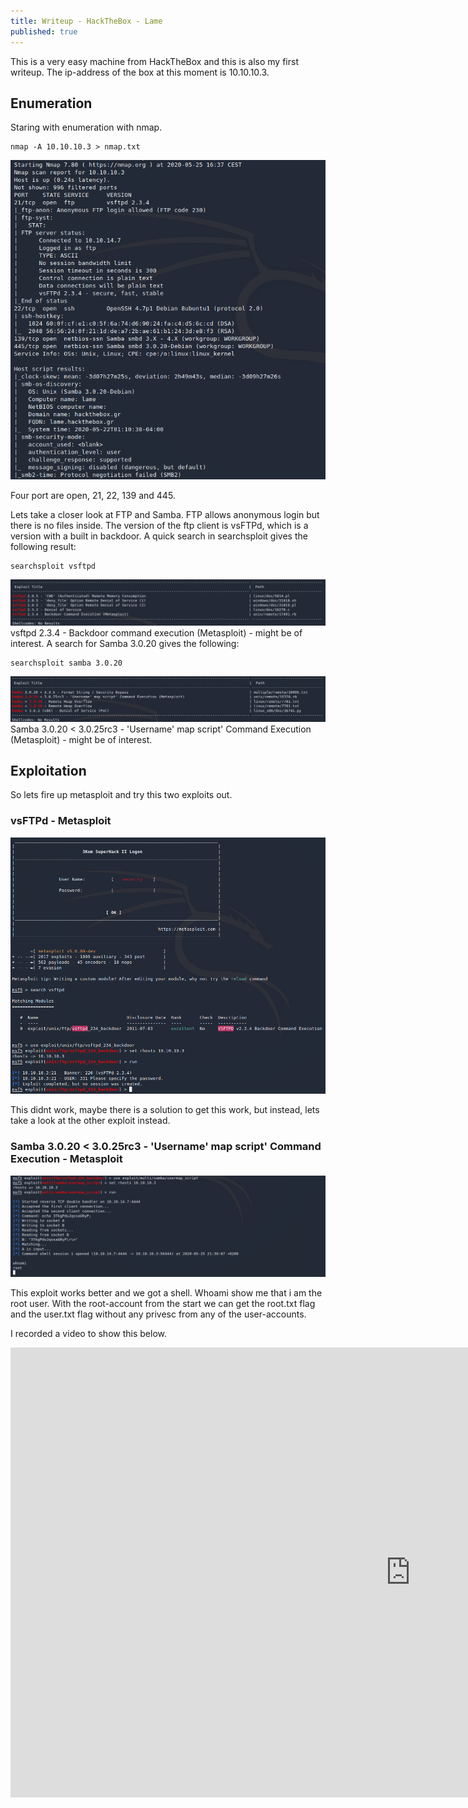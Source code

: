 ```yaml
---
title: Writeup - HackTheBox - Lame
published: true
---
```


This is a very easy machine from HackTheBox and this is also my first writeup.
The ip-address of the box at this moment is 10.10.10.3.

## [](#header-2)Enumeration

Staring with enumeration with nmap.

```
nmap -A 10.10.10.3 > nmap.txt
```
![](Pictures/Lame/nmap.png)

Four port are open, 21, 22, 139 and 445.

Lets take a closer look at FTP and Samba.
FTP allows anonymous login but there is no files inside.
The version of the ftp client is vsFTPd, which is a version with a built in backdoor.
A quick search in searchsploit gives the following result:
```
searchsploit vsftpd
```
![](Pictures/Lame/searchsploit1.png)
vsftpd 2.3.4 - Backdoor command execution (Metasploit) - might be of interest.
A search for Samba 3.0.20 gives the following:

```
searchsploit samba 3.0.20
```

![](Pictures/Lame/searchsploit2.png)
Samba 3.0.20 < 3.0.25rc3 - 'Username' map script' Command Execution (Metasploit) - might be of interest.

## [](#header-2)Exploitation



So lets fire up metasploit and try this two exploits out.
### [](#header-3)vsFTPd - Metasploit

![](Pictures/Lame/meta1.png)

This didnt work, maybe there is a solution to get this work, but instead, lets take a look at the other exploit instead.





### [](#header-3)Samba 3.0.20 < 3.0.25rc3 - 'Username' map script' Command Execution - Metasploit

![](Pictures/Lame/meta2.png)

This exploit works better and we got a shell. Whoami show me that i am the root user. With the root-account from the start we can get the root.txt flag and the user.txt flag without any privesc from any of the user-accounts.

I recorded a video to show this below.



<iframe width="1280" height="720" src="https://www.youtube.com/embed/EwWuhC2voB4" frameborder="0" allow="accelerometer; autoplay; encrypted-media; gyroscope; picture-in-picture" allowfullscreen></iframe>
